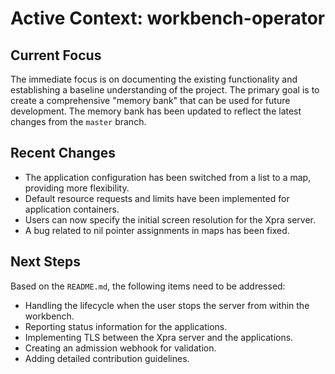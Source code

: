 # Active Context: workbench-operator

## Current Focus
The immediate focus is on documenting the existing functionality and establishing a baseline understanding of the project. The primary goal is to create a comprehensive "memory bank" that can be used for future development. The memory bank has been updated to reflect the latest changes from the `master` branch.

## Recent Changes
- The application configuration has been switched from a list to a map, providing more flexibility.
- Default resource requests and limits have been implemented for application containers.
- Users can now specify the initial screen resolution for the Xpra server.
- A bug related to nil pointer assignments in maps has been fixed.

## Next Steps
Based on the `README.md`, the following items need to be addressed:
- Handling the lifecycle when the user stops the server from within the workbench.
- Reporting status information for the applications.
- Implementing TLS between the Xpra server and the applications.
- Creating an admission webhook for validation.
- Adding detailed contribution guidelines. 